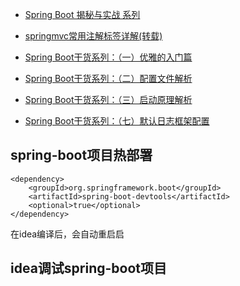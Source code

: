 * [Spring Boot 揭秘与实战 系列](http://blog.720ui.com/columns/springboot_all/)

* [springmvc常用注解标签详解(转载)](http://www.cnblogs.com/zheting/p/6582931.html)
* [Spring Boot干货系列：（一）优雅的入门篇](http://www.cnblogs.com/zheting/p/6707032.html)
* [Spring Boot干货系列：（二）配置文件解析](http://www.cnblogs.com/zheting/p/6707036.html)
* [Spring Boot干货系列：（三）启动原理解析](http://www.cnblogs.com/zheting/p/6707035.html)
* [Spring Boot干货系列：（七）默认日志框架配置](http://www.cnblogs.com/zheting/p/6707041.html)


## spring-boot项目热部署
```
<dependency>  
    <groupId>org.springframework.boot</groupId>  
    <artifactId>spring-boot-devtools</artifactId>  
    <optional>true</optional>  
</dependency>  
```
在idea编译后，会自动重启启

## idea调试spring-boot项目
[](http://www.cnblogs.com/GarfieldEr007/p/7041654.html)
[](https://stacktrace.tech/2017-03-21/spring-boot-idea-remote-debug/)